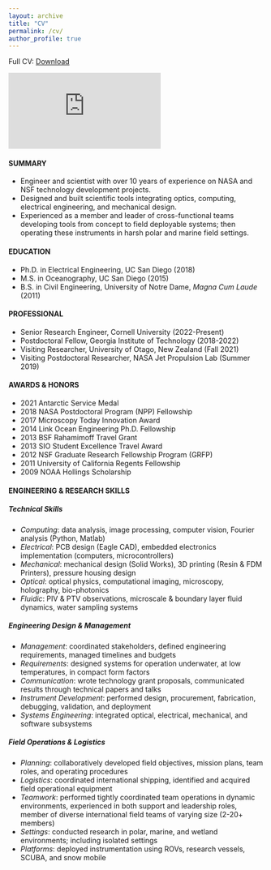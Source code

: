 ```yaml
---
layout: archive
title: "CV"
permalink: /cv/
author_profile: true
---
```


<p>
Full CV: 
<a href="http://andrewdmullen.github.io/files/CV_Mullen_March2023.pdf">Download</a>
</p>
<embed src="https://drive.google.com/viewerng/viewer?embedded=true&amp;url=http://andrewdmullen.github.io/files/CV_Mullen_March2023.pdf" height="150" type="application/pdf" target="_blank" />

#### SUMMARY
* Engineer and scientist with over 10 years of experience on NASA and NSF technology development projects.
* Designed and built scientific tools integrating optics, computing, electrical engineering, and mechanical design.
* Experienced as a member and leader of cross-functional teams developing tools from concept to field deployable systems; then operating these instruments in harsh polar and marine field settings.

#### EDUCATION
* Ph.D. in Electrical Engineering, UC San Diego (2018)
* M.S. in Oceanography, UC San Diego (2015)
* B.S. in Civil Engineering, University of Notre Dame, *Magna Cum Laude* (2011)

#### PROFESSIONAL
* Senior Research Engineer, Cornell University (2022-Present)	<br>
* Postdoctoral Fellow, Georgia Institute of Technology (2018-2022) <br>
* Visiting Researcher, University of Otago, New Zealand (Fall 2021)<br>
* Visiting Postdoctoral Researcher, NASA Jet Propulsion Lab (Summer 2019)

#### AWARDS & HONORS
* 2021	Antarctic Service Medal <br>
* 2018	NASA Postdoctoral Program (NPP) Fellowship <br>
* 2017	Microscopy Today Innovation Award <br>
* 2014	Link Ocean Engineering Ph.D. Fellowship <br>
* 2013	BSF Rahamimoff Travel Grant <br>
* 2013 SIO Student Excellence Travel Award <br>
* 2012	NSF Graduate Research Fellowship Program (GRFP) <br>
* 2011	University of California Regents Fellowship <br>
* 2009	NOAA Hollings Scholarship <br>

#### ENGINEERING & RESEARCH SKILLS
##### Technical Skills
* *Computing*: data analysis, image processing, computer vision, Fourier analysis (Python, Matlab)
* *Electrical*: PCB design (Eagle CAD), embedded electronics implementation (computers, microcontrollers)
* *Mechanical*: mechanical design (Solid Works), 3D printing (Resin & FDM Printers), pressure housing design
* *Optical*: optical physics, computational imaging, microscopy, holography, bio-photonics
* *Fluidic*: PIV & PTV observations, microscale & boundary layer fluid dynamics, water sampling systems

##### Engineering Design & Management
* *Management*: coordinated stakeholders, defined engineering requirements, managed timelines and budgets <br>
* *Requirements*: designed systems for operation underwater, at low temperatures, in compact form factors <br>
* *Communication*: wrote technology grant proposals, communicated results through technical papers and talks <br>
* *Instrument Development*: performed design, procurement, fabrication, debugging, validation, and deployment <br>
* *Systems Engineering*: integrated optical, electrical, mechanical, and software subsystems <br>


##### Field Operations & Logistics
* *Planning*: collaboratively developed field objectives, mission plans, team roles, and operating procedures 
* *Logistics*: coordinated international shipping, identified and acquired field operational equipment
* *Teamwork*: performed tightly coordinated team operations in dynamic environments, experienced in both support and leadership roles, member of diverse international field teams of varying size (2-20+ members)
* *Settings*: conducted research in polar, marine, and wetland environments; including isolated settings
* *Platforms*: deployed instrumentation using ROVs, research vessels, SCUBA, and snow mobile


<!---
COURSE WORK, Selected

(UCSD: Univ. of California San Diego, UND: Univ. of Notre Dame, UWA: Univ. of Western Australia)

Mathematics
Intro to Applied Mathematics II (Complex Analysis), UCSD 2013 
Intro to Applied Mathematics I (Partial Differential Equations), UCSD 2012 
Differential Equations, UND 2009
Probability and Statistics, UND 2009
Linear Algebra, UND 2008
Vector Calculus, UND 2008

Data Analysis & Computation
Digital Signal Processing, UCSD 2015
Intro to Computer Vision, UCSD 2012
Computational Methods, UWA 2009

Physics
Fundamentals of Wave Physics I (Ocean Surface Waves and Acoustic Waves), UCSD 2012 
Fundamentals of Wave Physics II (Optics and Seismic Waves), UCSD 2012
Physics II (Electromagnetism), UND 2008
Physics I (Newtonian), UND 2008

Optics & Image Analysis
Advanced Bio-Photonics, UCSD 2014
Physical Optics & Fourier Optics, UCSD 2013
Intro to Ocean Optics, UCSD 2012
Satellite Remote Sensing, UCSD 2012

Fluids Mechanics 
Fluid Mechanics, UCSD 2011
Physical Oceanography, UCSD 2011
Groundwater Hydrology, UND 2011
Hydraulics, UND 2011
Fluid Mechanics, UWA 2009

Solid Mechanics
Civil Engineering Materials, UND 2010
Structural Engineering, UWA 2009
Solid Mechanics, UND 2009
Statics (Mechanics I), UND 2008

Additional Engineering 
Civil Engineering Methods, UND 2008
Engineering Systems I, II, UND 2007-2008
Environmental Engineering, UND 2008
Transportation Engineering, UND 2011
Waste Water Treatment, UND 2011

Geology / Geophysics
Marine Geology, UCSD 2012
Geotechnical Engineering, UND 2010
Engineering Geology, UND 2009

Chemistry
Chemical Oceanography, UCSD 2012
Water Chemistry and Treatment, UND 2011
Bio-Chemistry, UND 2008
General Chemistry, UND 2007

Ocean Bio Sciences
Sea Technology in Bio Research, UCSD 2015
Natural History Below the Tides, UCSD 2014
Coral Reef Ecology, UCSD 2013
Biological Oceanography, UCSD 2011
Marine Biology, UND 2011
Communicating Ocean Science, UCSD 2016
--->